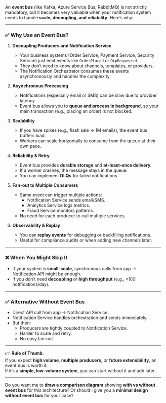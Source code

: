 An **event bus** (like Kafka, Azure Service Bus, RabbitMQ) is not strictly mandatory, but it becomes very valuable when your notification system needs to handle **scale, decoupling, and reliability**. Here’s why:

---

### ✅ Why Use an Event Bus?

1. **Decoupling Producers and Notification Service**
   - Your business systems (Order Service, Payment Service, Security Service) just emit events like `OrderPlaced` or `OtpRequested`.
   - They don’t need to know about channels, templates, or providers.
   - The Notification Orchestrator consumes these events asynchronously and handles the complexity.

2. **Asynchronous Processing**
   - Notifications (especially email or SMS) can be slow due to provider latency.
   - Event bus allows you to **queue and process in background**, so your main transaction (e.g., placing an order) is not blocked.

3. **Scalability**
   - If you have spikes (e.g., flash sale → 1M emails), the event bus buffers load.
   - Workers can scale horizontally to consume from the queue at their own pace.

4. **Reliability & Retry**
   - Event bus provides **durable storage** and **at-least-once delivery**.
   - If a worker crashes, the message stays in the queue.
   - You can implement **DLQs** for failed notifications.

5. **Fan-out to Multiple Consumers**
   - Same event can trigger multiple actions:
     - Notification Service sends email/SMS.
     - Analytics Service logs metrics.
     - Fraud Service monitors patterns.
   - No need for each producer to call multiple services.

6. **Observability & Replay**
   - You can **replay events** for debugging or backfilling notifications.
   - Useful for compliance audits or when adding new channels later.

---

### ❌ When You Might Skip It
- If your system is **small-scale**, synchronous calls from app → Notification API might be enough.
- If you don’t need **decoupling** or **high throughput** (e.g., <100 notifications/day).

---

### ✅ Alternative Without Event Bus
- Direct API call from app → Notification Service.
- Notification Service handles orchestration and sends immediately.
- But then:
  - Producers are tightly coupled to Notification Service.
  - Harder to scale and retry.
  - No easy fan-out.

---

👉 **Rule of Thumb:**  
If you expect **high volume**, **multiple producers**, or **future extensibility**, an event bus is worth it.  
If it’s a **simple, low-volume system**, you can start without it and add later.

---

Do you want me to **draw a comparison diagram** showing **with vs without event bus** for this architecture? Or should I give you a **minimal design without event bus** for your case?
